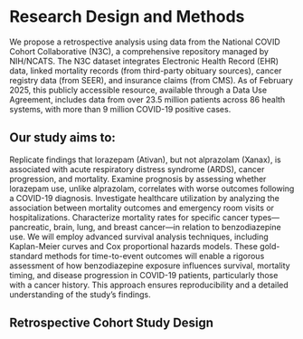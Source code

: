# Research Design and Methods

We propose a retrospective analysis using data from the National COVID Cohort Collaborative (N3C), a comprehensive repository managed by NIH/NCATS. The N3C dataset integrates Electronic Health Record (EHR) data, linked mortality records (from third-party obituary sources), cancer registry data (from SEER), and insurance claims (from CMS). As of February 2025, this publicly accessible resource, available through a Data Use Agreement, includes data from over 23.5 million patients across 86 health systems, with more than 9 million COVID-19 positive cases.

## Our study aims to:

Replicate findings that lorazepam (Ativan), but not alprazolam (Xanax), is associated with acute respiratory distress syndrome (ARDS), cancer progression, and mortality.
Examine prognosis by assessing whether lorazepam use, unlike alprazolam, correlates with worse outcomes following a COVID-19 diagnosis.
Investigate healthcare utilization by analyzing the association between mortality outcomes and emergency room visits or hospitalizations.
Characterize mortality rates for specific cancer types—pancreatic, brain, lung, and breast cancer—in relation to benzodiazepine use.
We will employ advanced survival analysis techniques, including Kaplan-Meier curves and Cox proportional hazards models. These gold-standard methods for time-to-event outcomes will enable a rigorous assessment of how benzodiazepine exposure influences survival, mortality timing, and disease progression in COVID-19 patients, particularly those with a cancer history. This approach ensures reproducibility and a detailed understanding of the study’s findings.

## Retrospective Cohort Study Design

